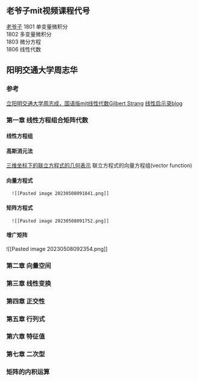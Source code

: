 ## 老爷子mit视频课程代号
[老爷子](https://www.youtube.com/watch?v=9RJml41PFnc)
1801 单变量微积分  
1802 多变量微积分  
1803 微分方程  
1806 线性代数

## 阳明交通大学周志华
### 参考
[立阳明交通大学周志成，国语版mit线性代数Gilbert Strang](https://www.bilibili.com/video/BV1c14y177A6/?spm_id_from=333.788&vd_source=b92112731015c20054034d26c9ad8a67)
[线性启示录blog](https://ccjou.wordpress.com/2013/02/20/%E9%AB%98%E6%96%AF%E6%B6%88%E5%8E%BB%E6%B3%95/)

### 第一章 线性方程组合矩阵代数 
#### 线性方程组
#### 高斯消元法
   [三维坐标下的联立方程式的几何表示](https://www.bilibili.com/video/BV1c14y177A6?t=281.2)
	 联立方程式的向量方程组(vector function)
#### 向量方程式
	  ![[Pasted image 20230508091841.png]]
#### 矩阵方程式
	  ![[Pasted image 20230508091752.png]]
#### 增广矩阵
   ![[Pasted image 20230508092354.png]]
### 第二章 向量空间
### 第三章 线性变换
### 第四章 正交性
### 第五章 行列式
### 第六章 特征值
### 第七章 二次型
### 矩阵的内积运算
